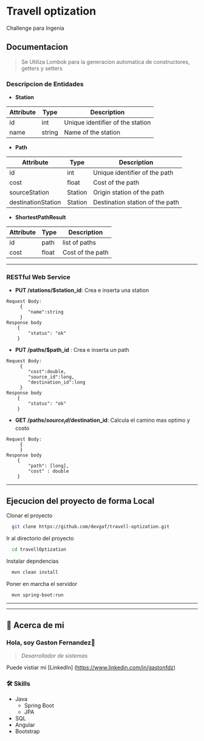 # **Travell optization**

Challenge para Ingenia

## **Documentacion**

> Se Utiliza Lombok para la generacion automatica de constructores, getters y setters

### Descripcion de Entidades

* **Station**


| Attribute | Type | Description |
| --- | --- | --- |
| id | int | Unique identifier of the station |
| name | string | Name of the station |

* **Path**

| Attribute | Type | Description |
| --- | --- | --- |
| id | int | Unique identifier of the path |
| cost | float | Cost of the path |
| sourceStation | Station | Origin station of the path |
| destinationStation | Station | Destination station of the path |

* **ShortestPathResult**

| Attribute | Type | Description |
| --- | --- | --- |
| id | path |list of paths |
| cost | float | Cost of the path |

------------------------------------
### RESTful Web Service

* **PUT /stations/$station_id**: Crea e inserta una station
```
Request Body: 
	 { 
	    "name":string 
	 }  
Response body
    {
        "status": "ok"
    }
```

* **PUT /paths/$path_id** : Crea e inserta un path
```
Request Body: 
	 { 
	    "cost":double, 
	    "source_id":long, 
	    "destination_id":long 
	 }  
Response body
    {
        "status": "ok"
    }
```
* **GET /paths/$source_id/$destination_id**: Calcula el camino mas optimo y costo 
```
Request Body: 
	 { 
	 }  
Response body
    {
        "path": [long], 
        "cost" : double
    }
```

------------------------------------
## Ejecucion del proyecto de forma Local

Clonar el proyecto

```bash
  git clone https://github.com/devgaf/travell-optization.git
```

Ir al directorio del proyecto

```bash
  cd travellOptization
```

Instalar depndencias

```bash
  mvn clean install
```

Poner en marcha el servidor

```bash
  mvn spring-boot:run
```
---
---

## 🚀 Acerca de mi
### Hola, soy Gaston Fernandez👋 
> *Desarrollador de sistemas*

Puede vistiar mi [LinkedIn] (https://www.linkedin.com/in/gastonfdz)
### 🛠 Skills
- Java 
    - Spring Boot
    - JPA
- SQL
- Angular 
- Bootstrap
